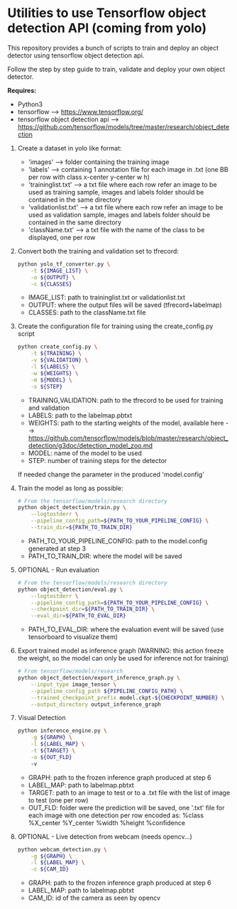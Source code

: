 # Utilities to use Tensorflow object detection API (coming from yolo)

This repository provides a bunch of scripts to train and deploy an object detector using tensorflow object detection api.

Follow the step by step guide to train, validate and deploy your own object detector.

**Requires:**

+ Python3
+ tensorflow --> https://www.tensorflow.org/
+ tensorflow object detection api --> https://github.com/tensorflow/models/tree/master/research/object_detection

1. Create a dataset in yolo like format: 

    + 'images' --> folder containing the training image
    + 'labels' --> containing 1 annotation file for each image in .txt (one BB per row with class x-center y-center w h) 
    + 'traininglist.txt' --> a txt file where each row refer an image to be used as training sample, images and labels folder should be contained in the same directory
    + 'validationlist.txt' --> a txt file where each row refer an image to be used as validation sample, images and labels folder should be contained in the same directory
    + 'className.txt' --> a txt file with the name of the class to be displayed, one per row

1. Convert both the training and validation set to tfrecord:

    ``` bash
    python yolo_tf_converter.py \
        -t ${IMAGE_LIST} \
        -o ${OUTPUT} \
        -c ${CLASSES}
    ```
    + IMAGE_LIST: path to traininglist.txt or validationlist.txt
    + OUTPUT: where the output files will be saved (tfrecord+labelmap)
    + CLASSES: path to the className.txt file

1. Create the configuration file for training using the create_config.py script

    ``` bash
    python create_config.py \
        -t ${TRAINING} \
        -v ${VALIDATION} \
        -l ${LABELS} \
        -w ${WEIGHTS} \
        -m ${MODEL} \
        -s ${STEP}
    ```
    + TRAINING,VALIDATION: path to the tfrecord to be used for training and validation
    + LABELS: path to the labelmap.pbtxt
    + WEIGHTS: path to the starting weights of the model, available here --> <https://github.com/tensorflow/models/blob/master/research/object_detection/g3doc/detection_model_zoo.md>
    + MODEL: name of the model to be used
    + STEP: number of training steps for the detector

    If needed change the parameter in the produced 'model.config'

1. Train the model as long as possible:

    ``` bash
    # From the tensorflow/models/research directory
    python object_detection/train.py \
        --logtostderr \
        --pipeline_config_path=${PATH_TO_YOUR_PIPELINE_CONFIG} \
        --train_dir=${PATH_TO_TRAIN_DIR}
    ```
    + PATH_TO_YOUR_PIPELINE_CONFIG: path to the model.config generated at step 3
    + PATH_TO_TRAIN_DIR: where the model will be saved

1. OPTIONAL - Run evaluation

    ```bash
    # From the tensorflow/models/research directory
    python object_detection/eval.py \
        --logtostderr \
        --pipeline_config_path=${PATH_TO_YOUR_PIPELINE_CONFIG} \
        --checkpoint_dir=${PATH_TO_TRAIN_DIR} \
        --eval_dir=${PATH_TO_EVAL_DIR}
    ```
    + PATH_TO_EVAL_DIR: where the evaluation event will be saved (use tensorboard to visualize them)

1. Export trained model as inference graph (WARNING: this action freeze the weight, so the model can only be used for inference not for training)

    ``` bash
    # From tensorflow/models/research
    python object_detection/export_inference_graph.py \
        --input_type image_tensor \
        --pipeline_config_path ${PIPELINE_CONFIG_PATH} \
        --trained_checkpoint_prefix model.ckpt-${CHECKPOINT_NUMBER} \
        --output_directory output_inference_graph
    ```

1. Visual Detection 

    ``` bash
    python inference_engine.py \
        -g ${GRAPH} \
        -l ${LABEL_MAP} \
        -t ${TARGET} \
        -o ${OUT_FLD}
        -v
    ```

    + GRAPH: path to the frozen inference graph produced at step 6
    + LABEL_MAP: path to labelmap.pbtxt
    + TARGET: path to an image to test or to a .txt file with the list of image to test (one per row)
    + OUT_FLD: folder were the prediction will be saved, one '.txt' file for each image with one detection per row encoded as: %class %X_center %Y_center %width %height %confidence
    
1. OPTIONAL - Live detection from webcam (needs opencv...)
    
    ``` bash
    python webcam_detection.py \
        -g ${GRAPH} \
        -l ${LABEL_MAP} \
        -c ${CAM_ID}
    ```
    
    + GRAPH: path to the frozen inference graph produced at step 6
    + LABEL_MAP: path to labelmap.pbtxt
    + CAM_ID: id of the camera as seen by opencv
